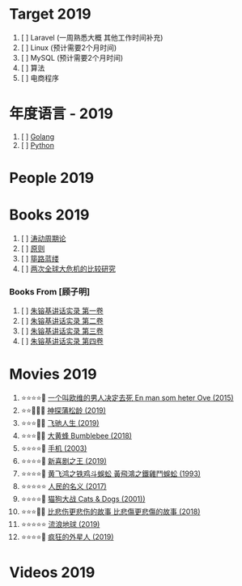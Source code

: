 # Target 2019

1. [ ] Laravel (一周熟悉大概 其他工作时间补充)
1. [ ] Linux (预计需要2个月时间)
1. [ ] MySQL (预计需要2个月时间)
1. [ ] 算法
1. [ ] 电商程序

# 年度语言 - 2019

1. [ ] [Golang](https://golang.org/)
1. [ ] [Python](https://www.python.org/)

# People 2019

# Books 2019

1. [ ] [涛动周期论](https://book.douban.com/subject/27599114/)
1. [ ] [原则](https://book.douban.com/subject/27608239/)
1. [ ] [筚路蓝缕](https://book.douban.com/subject/30348776/)
1. [ ] [两次全球大危机的比较研究](https://book.douban.com/subject/21964791/)

### Books From [顾子明]

1. [ ] [朱镕基讲话实录 第一卷](https://book.douban.com/subject/6822683/)
1. [ ] [朱镕基讲话实录 第二卷](https://book.douban.com/subject/6831391/)
1. [ ] [朱镕基讲话实录 第三卷](https://book.douban.com/subject/6831390/)
1. [ ] [朱镕基讲话实录 第四卷](https://book.douban.com/subject/6809028/)

# Movies 2019

1. :star::star::star::star::dizzy: [一个叫欧维的男人决定去死 En man som heter Ove (2015)](https://movie.douban.com/subject/26628357/)
1. :star::star::dizzy::dizzy::dizzy: [神探蒲松龄 (2019)](https://movie.douban.com/subject/27065898/)
1. :star::star::star::dizzy::dizzy: [飞驰人生 (2019)](https://movie.douban.com/subject/30163509/)
1. :star::star::star::dizzy::dizzy: [大黄蜂 Bumblebee (2018)](https://movie.douban.com/subject/26394152/)
1. :star::star::star::star::dizzy: [手机 (2003)](https://movie.douban.com/subject/1308747/)
1. :star::star::star::star::dizzy: [新喜剧之王 (2019)](https://movie.douban.com/subject/4840388/)
1. :star::star::star::star::dizzy: [黄飞鸿之铁鸡斗蜈蚣 黃飛鴻之鐵雞鬥蜈蚣 (1993)](https://movie.douban.com/subject/1305201/)
1. :star::star::star::star::star: [人民的名义 (2017)](https://movie.douban.com/subject/26727273/)
1. :star::star::star::star::dizzy: [猫狗大战 Cats & Dogs (2001))](https://movie.douban.com/subject/1305071/)
1. :star::star::star::dizzy::dizzy: [比悲伤更悲伤的故事 比悲傷更悲傷的故事 (2018)](https://movie.douban.com/subject/27624661/)
1. :star::star::star::star::star: [流浪地球 (2019)](https://movie.douban.com/subject/26266893/)
1. :star::star::star::star::dizzy: [疯狂的外星人 (2019)](https://movie.douban.com/subject/25986662/)

# Videos 2019

